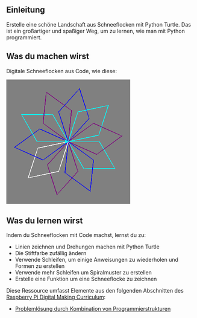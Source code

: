 ## Einleitung

Erstelle eine schöne Landschaft aus Schneeflocken mit Python Turtle. Das ist ein großartiger und spaßiger Weg, um zu lernen, wie man mit Python programmiert.

## Was du machen wirst

Digitale Schneeflocken aus Code, wie diese:

![Schneeflocke](images/makeasnowflake.png)

## Was du lernen wirst

Indem du Schneeflocken mit Code machst, lernst du zu:

- Linien zeichnen und Drehungen machen mit Python Turtle
- Die Stiftfarbe zufällig ändern
- Verwende Schleifen, um einige Anweisungen zu wiederholen und Formen zu erstellen
- Verwende mehr Schleifen um Spiralmuster zu erstellen
- Erstelle eine Funktion um eine Schneeflocke zu zeichnen

Diese Ressource umfasst Elemente aus den folgenden Abschnitten des [Raspberry Pi Digital Making Curriculum](https://www.raspberrypi.org/curriculum/):

- [Problemlösung durch Kombination von Programmierstrukturen](https://www.raspberrypi.org/curriculum/programming/builder)